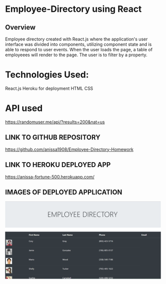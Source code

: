 # Employee-Directory using React

## Overview

Employee directory created with React.js where the application's user interface was divided into components, utilizing component state and is able to respond to user events. When the user loads the page, a table of employeees will render to the page. The user is to filter by a property.

# Technologies Used:
React.js
Heroku for deployment
HTML
CSS

# API used
https://randomuser.me/api/?results=200&nat=us

## LINK TO GITHUB REPOSITORY
https://github.com/anissa1908/Employee-Directory-Homework


## LINK TO HEROKU DEPLOYED APP
https://anissa-fortune-500.herokuapp.com/

## IMAGES OF DEPLOYED APPLICATION
<img src="public\emp_dir.png">

